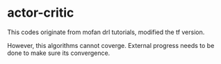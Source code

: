 # actor-critic

This codes originate from mofan drl tutorials, modified the tf version.

However, this algorithms cannot coverge. External progress needs to be done to make sure its convergence.

